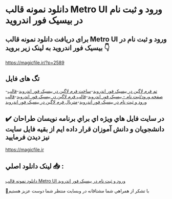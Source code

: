 # دانلود نمونه قالب Metro UI ورود و ثبت نام در بیسیک فور اندروید

## برای دریافت دانلود نمونه قالب Metro UI ورود و ثبت نام در بیسیک فور اندروید به لینک زیر بروید 👇

https://magicfile.ir/?p=2589

## تگ های فایل

-[تم فرم لاگین در بیسیک فور اندروید](https://magicfile.ir/product/%d9%82%d8%a7%d9%84%d8%a8-metro-ui-%d9%88%d8%b1%d9%88%d8%af-%d9%88-%d8%ab%d8%a8%d8%aa-%d9%86%d8%a7%d9%85-%d8%af%d8%b1-%d8%a8%db%8c%d8%b3%db%8c%da%a9-%d9%81%d9%88%d8%b1/)-[ساخت فرم لاگین در بیسیک فور اندروید](https://magicfile.ir/product/%d9%82%d8%a7%d9%84%d8%a8-metro-ui-%d9%88%d8%b1%d9%88%d8%af-%d9%88-%d8%ab%d8%a8%d8%aa-%d9%86%d8%a7%d9%85-%d8%af%d8%b1-%d8%a8%db%8c%d8%b3%db%8c%da%a9-%d9%81%d9%88%d8%b1/)-[قالب صفحه ورود/ثبت نام - بیسیک فور اندروید](https://magicfile.ir/product/%d9%82%d8%a7%d9%84%d8%a8-metro-ui-%d9%88%d8%b1%d9%88%d8%af-%d9%88-%d8%ab%d8%a8%d8%aa-%d9%86%d8%a7%d9%85-%d8%af%d8%b1-%d8%a8%db%8c%d8%b3%db%8c%da%a9-%d9%81%d9%88%d8%b1/)-[قالب فرم لاگین در بیسیک فور اندروید](https://magicfile.ir/product/%d9%82%d8%a7%d9%84%d8%a8-metro-ui-%d9%88%d8%b1%d9%88%d8%af-%d9%88-%d8%ab%d8%a8%d8%aa-%d9%86%d8%a7%d9%85-%d8%af%d8%b1-%d8%a8%db%8c%d8%b3%db%8c%da%a9-%d9%81%d9%88%d8%b1/)-[قالب ورود و ثبت نام در بیسیک فور اندروید](https://magicfile.ir/product/%d9%82%d8%a7%d9%84%d8%a8-metro-ui-%d9%88%d8%b1%d9%88%d8%af-%d9%88-%d8%ab%d8%a8%d8%aa-%d9%86%d8%a7%d9%85-%d8%af%d8%b1-%d8%a8%db%8c%d8%b3%db%8c%da%a9-%d9%81%d9%88%d8%b1/)-[متریال فرم لاگین در بیسیک فور اندروید](https://magicfile.ir/product/%d9%82%d8%a7%d9%84%d8%a8-metro-ui-%d9%88%d8%b1%d9%88%d8%af-%d9%88-%d8%ab%d8%a8%d8%aa-%d9%86%d8%a7%d9%85-%d8%af%d8%b1-%d8%a8%db%8c%d8%b3%db%8c%da%a9-%d9%81%d9%88%d8%b1/)

## ✔️ در سايت فايل هاي ويژه اي براي برنامه نويسان طراحان دانشجويان و دانش آموزان قرار داده ايم از بقيه فايل سايت نيز ديدن فرماييد

https://magicfile.ir


## لينک دانلود اصلي 📥 :

[دانلود نمونه قالب Metro UI ورود و ثبت نام در بیسیک فور اندروید](https://magicfile.ir/product/%d9%82%d8%a7%d9%84%d8%a8-metro-ui-%d9%88%d8%b1%d9%88%d8%af-%d9%88-%d8%ab%d8%a8%d8%aa-%d9%86%d8%a7%d9%85-%d8%af%d8%b1-%d8%a8%db%8c%d8%b3%db%8c%da%a9-%d9%81%d9%88%d8%b1/) 


🙏با تشکر از همراهي شما مشتاقانه در وبسایت منتظر شما دوست عزیز هستیم

